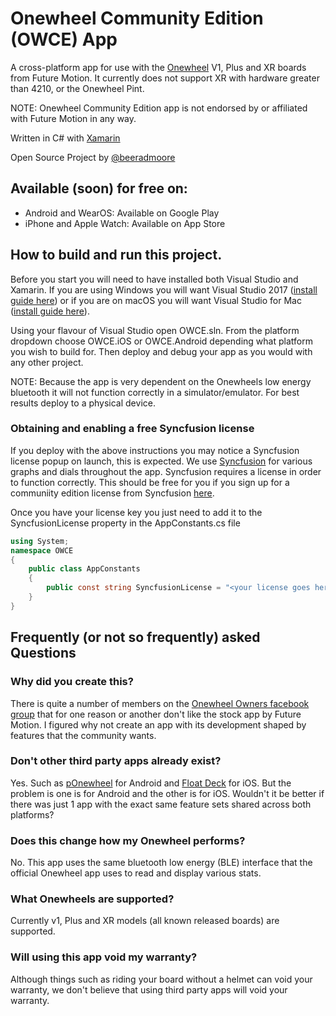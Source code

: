 Onewheel Community Edition (OWCE) App
===========

A cross-platform app for use with the [Onewheel](https://onewheel.com/) V1, Plus and XR boards from Future Motion. It currently does not support XR with hardware greater than 4210, or the Onewheel Pint.

NOTE: Onewheel Community Edition app is not endorsed by or affiliated with Future Motion in any way.

Written in C# with [Xamarin](http://www.xamarin.com)

Open Source Project by [@beeradmoore](http://www.twitter.com/beeradmoore) 

## Available (soon) for free on:
* Android and WearOS: Available on Google Play
* iPhone and Apple Watch: Available on App Store

## How to build and run this project. 

Before you start you will need to have installed both Visual Studio and Xamarin. If you are using Windows you will want Visual Studio 2017 ([install guide here](https://docs.microsoft.com/en-us/xamarin/cross-platform/get-started/installation/windows)) or if you are on macOS you will want Visual Studio for Mac ([install guide here](https://docs.microsoft.com/en-us/visualstudio/mac/installation)).

Using your flavour of Visual Studio open OWCE.sln. From the platform dropdown choose OWCE.iOS or OWCE.Android depending what platform you wish to build for. Then deploy and debug your app as you would with any other project.

NOTE: Because the app is very dependent on the Onewheels low energy bluetooth it will not function correctly in a simulator/emulator. For best results deploy to a physical device. 

### Obtaining and enabling a free Syncfusion license

If you deploy with the above instructions you may notice a Syncfusion license popup on launch, this is expected. We use [Syncfusion](https://www.syncfusion.com/products/xamarin) for various graphs and dials throughout the app. Syncfusion requires a license in order to function correctly. This should be free for you if you sign up for a communiity edition license from Syncfusion [here](https://www.syncfusion.com/products/communitylicense).

Once you have your license key you just need to add it to the SyncfusionLicense property in the AppConstants.cs file

```csharp
using System;
namespace OWCE
{
    public class AppConstants
    {
        public const string SyncfusionLicense = "<your license goes here>";
    }
}
```


## Frequently (or not so frequently) asked Questions

### Why did you create this?

There is quite a number of members on the [Onewheel Owners facebook group](https://www.facebook.com/groups/onewheelownersgroup/) that for one reason or another don't like the stock app by Future Motion. I figured why not create an app with its development shaped by features that the community wants.

### Don't other third party apps already exist?

Yes. Such as [pOnewheel](https://play.google.com/store/apps/details?id=net.kwatts.powtools&hl=en) for Android and [Float Deck](https://itunes.apple.com/us/app/float-deck/id1332503706?mt=8) for iOS. But the problem is one is for Android and the other is for iOS. Wouldn't it be better if there was just 1 app with the exact same feature sets shared across both platforms?

### Does this change how my Onewheel performs?

No. This app uses the same bluetooth low energy (BLE) interface that the official Onewheel app uses to read and display various stats.

### What Onewheels are supported?

Currently v1, Plus and XR models (all known released boards) are supported.

### Will using this app void my warranty?

Although things such as riding your board without a helmet can void your warranty, we don't believe that using third party apps will void your warranty.
